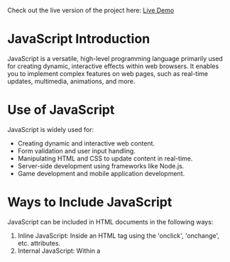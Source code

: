 
Check out the live version of the project here: [Live Demo](https://hiranj-rkit-training.github.io/JavaScript/)
# **JavaScript Introduction**
JavaScript is a versatile, high-level programming language primarily used for creating dynamic, interactive effects within web browsers. It enables you to implement complex features on web pages, such as real-time updates, multimedia, animations, and more.
# **Use of JavaScript**
JavaScript is widely used for:
- Creating dynamic and interactive web content.
- Form validation and user input handling.
- Manipulating HTML and CSS to update content in real-time.
- Server-side development using frameworks like Node.js.
- Game development and mobile application development.
# **Ways to Include JavaScript**
JavaScript can be included in HTML documents in the following ways:
1. Inline JavaScript: Inside an HTML tag using the 'onclick', 'onchange', etc. attributes.
2. Internal JavaScript: Within a <script> tag inside the HTML file.
3. External JavaScript: Linking an external JavaScript file using the <script src='filename.js'> tag.
# **Syntax of JavaScript**
JavaScript uses a syntax similar to other programming languages such as Java and C.
A basic syntax example:
```javascript
let message = 'Hello, World!';
console.log(message);
```
# **Basic Event of JavaScript**
Events are actions that can be detected by JavaScript, allowing developers to execute code in response.
Some common events:
- `onclick`: When a user clicks on an element.
- `onchange`: When the value of an input changes.
- `onmouseover`: When a user moves the mouse over an element.

Example:
```html
<button onclick="alert('Button clicked!')">Click Me</button>
```
# **Basic Validation with JavaScript**
JavaScript is commonly used for form validation to ensure users provide the correct input before submitting data.
Example:
```html
<form onsubmit="return validateForm()">
    <label for="email">Email:</label>
    <input type="text" id="email" name="email">
    <input type="submit" value="Submit">
</form>
<script>
function validateForm() {
    let x = document.getElementById('email').value;
    if (x === '') {
    alert('Email must be filled out');
    return false;
    }
}
</script>
```
